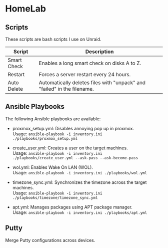 # HomeLab

## Scripts
These scripts are bash scripts I use on Unraid. 

| Script        | Description                                          |
| ------------- | ---------------------------------------------------- |
| Smart Check   | Enables a long smart check on disks A to Z.           |
| Restart       | Forces a server restart every 24 hours.               |
| Auto Delete   | Automatically deletes files with "unpack" and "failed" in the filename. |

## Ansible Playbooks

The following Ansible playbooks are available:

- proxmox_setup.yml: Disables annoying pop up in proxmox.  
  Usage: `ansible-playbook -i inventory.ini ./playbooks/proxmox_setup.yml`
  
- create_user.yml: Creates a user on the target machines.  
  Usage: `ansible-playbook -i inventory.ini ./playbooks/create_user.yml --ask-pass --ask-become-pass`  

- wol.yml: Enables Wake On LAN (WOL).  
  Usage: `ansible-playbook -i inventory.ini ./playbooks/wol.yml`

- timezone_sync.yml: Synchronizes the timezone across the target machines.  
  Usage: `ansible-playbook -i inventory.ini ./playbooks/timezone/timezone_sync.yml`

- apt.yml: Manages packages using APT package manager.  
  Usage: `ansible-playbook -i inventory.ini ./playbooks/apt.yml`  

## Putty

Merge Putty configurations across devices.
